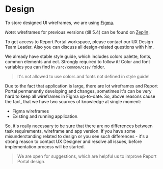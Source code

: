 # Design

To store designed UI wireframes, we are using [Figma](https://www.figma.com/).

_Note:_ wireframes for previous versions (till 5.4) can be found on [Zeplin](https://zeplin.io/).

To get access to Report Portal workspace, please contact our UX Design Team Leader.
Also you can discuss all design-related questions with him.

We already have stable style guide, which includes colors palette, fonts, common elements and ect.
Strongly required to follow it! Color and font variables you can find in `/src/common/css/` folder.

> It's not allowed to use colors and fonts not defined in style guide!

Due to the fact that application is large, there are lot wireframes and Report Portal permanently developing and changes,
sometimes it's can be very hard to keep all wireframes in Figma up-to-date.
So, above reasons cause the fact, that we have two sources of knowledge at single moment:

- Figma wireframes
- Existing and running application.

So, it's really necessary to be sure that there are no differences between task requirements,
wireframe and app version.
If you have some misunderstanding related to design or you see such differences -
it's a strong reason to contact UX Designer and resolve all issues, before implementation process will be started.

> We are open for suggestions, which are helpful us to improve Report Portal design.
